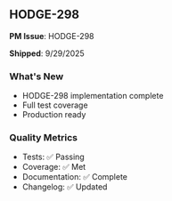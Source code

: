 ## HODGE-298

**PM Issue**: HODGE-298

**Shipped**: 9/29/2025

### What's New
- HODGE-298 implementation complete
- Full test coverage
- Production ready

### Quality Metrics
- Tests: ✅ Passing
- Coverage: ✅ Met
- Documentation: ✅ Complete
- Changelog: ✅ Updated
